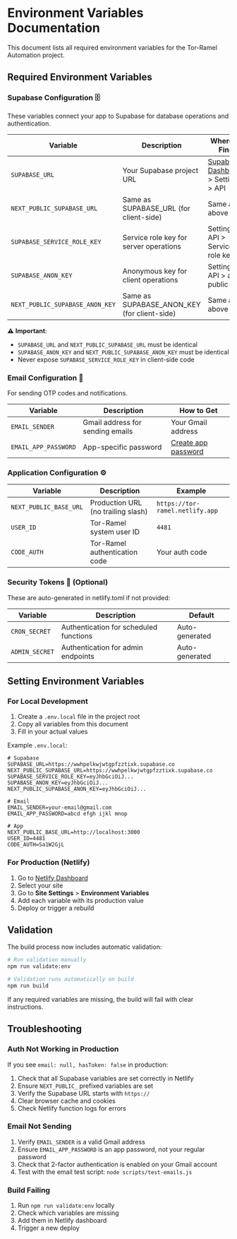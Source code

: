 # Environment Variables Documentation

This document lists all required environment variables for the Tor-Ramel Automation project.

## Required Environment Variables

### Supabase Configuration 🗄️

These variables connect your app to Supabase for database operations and authentication.

| Variable | Description | Where to Find |
|----------|-------------|---------------|
| `SUPABASE_URL` | Your Supabase project URL | [Supabase Dashboard](https://app.supabase.com) > Settings > API |
| `NEXT_PUBLIC_SUPABASE_URL` | Same as SUPABASE_URL (for client-side) | Same as above |
| `SUPABASE_SERVICE_ROLE_KEY` | Service role key for server operations | Settings > API > Service role key |
| `SUPABASE_ANON_KEY` | Anonymous key for client operations | Settings > API > anon public key |
| `NEXT_PUBLIC_SUPABASE_ANON_KEY` | Same as SUPABASE_ANON_KEY (for client-side) | Same as above |

⚠️ **Important**: 
- `SUPABASE_URL` and `NEXT_PUBLIC_SUPABASE_URL` must be identical
- `SUPABASE_ANON_KEY` and `NEXT_PUBLIC_SUPABASE_ANON_KEY` must be identical
- Never expose `SUPABASE_SERVICE_ROLE_KEY` in client-side code

### Email Configuration 📧

For sending OTP codes and notifications.

| Variable | Description | How to Get |
|----------|-------------|------------|
| `EMAIL_SENDER` | Gmail address for sending emails | Your Gmail address |
| `EMAIL_APP_PASSWORD` | App-specific password | [Create app password](https://support.google.com/accounts/answer/185833) |

### Application Configuration ⚙️

| Variable | Description | Example |
|----------|-------------|---------|
| `NEXT_PUBLIC_BASE_URL` | Production URL (no trailing slash) | `https://tor-ramel.netlify.app` |
| `USER_ID` | Tor-Ramel system user ID | `4481` |
| `CODE_AUTH` | Tor-Ramel authentication code | Your auth code |

### Security Tokens 🔐 (Optional)

These are auto-generated in netlify.toml if not provided:

| Variable | Description | Default |
|----------|-------------|---------|
| `CRON_SECRET` | Authentication for scheduled functions | Auto-generated |
| `ADMIN_SECRET` | Authentication for admin endpoints | Auto-generated |

## Setting Environment Variables

### For Local Development

1. Create a `.env.local` file in the project root
2. Copy all variables from this document
3. Fill in your actual values

Example `.env.local`:
```env
# Supabase
SUPABASE_URL=https://wwhpelkwjwtgpfzztixk.supabase.co
NEXT_PUBLIC_SUPABASE_URL=https://wwhpelkwjwtgpfzztixk.supabase.co
SUPABASE_SERVICE_ROLE_KEY=eyJhbGciOiJ...
SUPABASE_ANON_KEY=eyJhbGciOiJ...
NEXT_PUBLIC_SUPABASE_ANON_KEY=eyJhbGciOiJ...

# Email
EMAIL_SENDER=your-email@gmail.com
EMAIL_APP_PASSWORD=abcd efgh ijkl mnop

# App
NEXT_PUBLIC_BASE_URL=http://localhost:3000
USER_ID=4481
CODE_AUTH=Sa1W2GjL
```

### For Production (Netlify)

1. Go to [Netlify Dashboard](https://app.netlify.com)
2. Select your site
3. Go to **Site Settings** > **Environment Variables**
4. Add each variable with its production value
5. Deploy or trigger a rebuild

## Validation

The build process now includes automatic validation:

```bash
# Run validation manually
npm run validate:env

# Validation runs automatically on build
npm run build
```

If any required variables are missing, the build will fail with clear instructions.

## Troubleshooting

### Auth Not Working in Production

If you see `email: null, hasToken: false` in production:

1. Check that all Supabase variables are set correctly in Netlify
2. Ensure `NEXT_PUBLIC_` prefixed variables are set
3. Verify the Supabase URL starts with `https://`
4. Clear browser cache and cookies
5. Check Netlify function logs for errors

### Email Not Sending

1. Verify `EMAIL_SENDER` is a valid Gmail address
2. Ensure `EMAIL_APP_PASSWORD` is an app password, not your regular password
3. Check that 2-factor authentication is enabled on your Gmail account
4. Test with the email test script: `node scripts/test-emails.js`

### Build Failing

1. Run `npm run validate:env` locally
2. Check which variables are missing
3. Add them in Netlify dashboard
4. Trigger a new deploy 